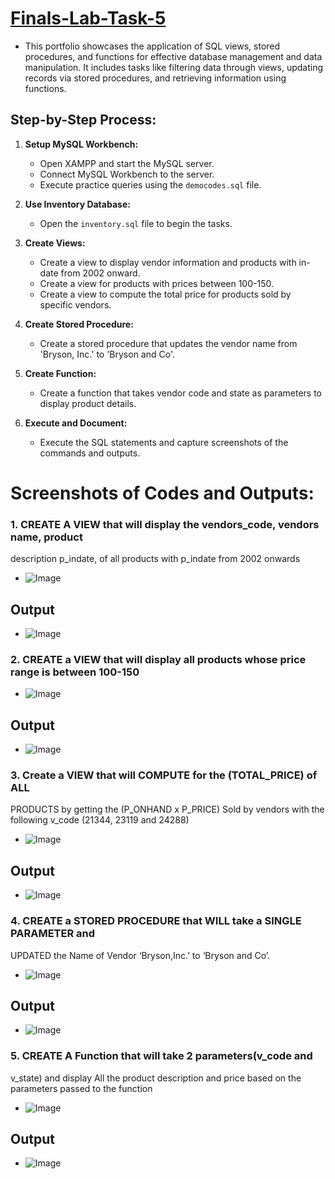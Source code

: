 # [Finals-Lab-Task-5](https://github.com/user-attachments/files/20131938/Finals.Lab.Task.5.Soguilon.docx)
- This portfolio showcases the application of SQL views, stored procedures, and functions for effective database management and data manipulation. It includes tasks like filtering data through views, updating records via stored procedures, and retrieving information using functions.

## Step-by-Step Process:
1. **Setup MySQL Workbench:**

   * Open XAMPP and start the MySQL server.
   * Connect MySQL Workbench to the server.
   * Execute practice queries using the `democodes.sql` file.

2. **Use Inventory Database:**

   * Open the `inventory.sql` file to begin the tasks.

3. **Create Views:**

   * Create a view to display vendor information and products with in-date from 2002 onward.
   * Create a view for products with prices between 100-150.
   * Create a view to compute the total price for products sold by specific vendors.

4. **Create Stored Procedure:**

   * Create a stored procedure that updates the vendor name from 'Bryson, Inc.' to 'Bryson and Co'.

5. **Create Function:**

   * Create a function that takes vendor code and state as parameters to display product details.

6. **Execute and Document:**

   * Execute the SQL statements and capture screenshots of the commands and outputs.

# Screenshots of Codes and Outputs:
### 1. CREATE A VIEW that will display the vendors_code, vendors name, product
description p_indate, of all products with p_indate from 2002 onwards
- ![Image](https://github.com/user-attachments/assets/4136c7db-91b0-4f84-93b8-197eb55ced9d)
## Output
- ![Image](https://github.com/user-attachments/assets/0264e6e1-fb41-4c6f-8aab-231b32218170)

### 2. CREATE a VIEW that will display all products whose price range is between 100-150
- ![Image](https://github.com/user-attachments/assets/45e97ad5-3ef7-4a9c-8c4d-32e1f63191c4)
## Output
- ![Image](https://github.com/user-attachments/assets/9c5dac0e-ddb8-4586-857e-4d703d087d84)

### 3. Create a VIEW that will COMPUTE for the (TOTAL_PRICE) of ALL
PRODUCTS by getting the (P_ONHAND x P_PRICE) Sold by vendors with
the following v_code (21344, 23119 and 24288)
- ![Image](https://github.com/user-attachments/assets/0923620f-ba96-4f03-bb4b-dcd85673ace3)
## Output
- ![Image](https://github.com/user-attachments/assets/37046b80-fa26-4884-9b4b-d7e6fb620f50)

### 4. CREATE a STORED PROCEDURE that WILL take a SINGLE PARAMETER and
UPDATED the Name of Vendor ‘Bryson,Inc.’ to ‘Bryson and Co’.
- ![Image](https://github.com/user-attachments/assets/6209dc5e-85f7-4741-80ca-81eefb9d2da5)
## Output
- ![Image](https://github.com/user-attachments/assets/6201518f-ad89-4703-ad6f-b4066a4dcd93)

### 5. CREATE A Function that will take 2 parameters(v_code and
v_state) and display All the product description and price based on
the parameters passed to the function
- ![Image](https://github.com/user-attachments/assets/1c46f46d-5619-4495-958e-29614641a985)
## Output
- ![Image](https://github.com/user-attachments/assets/2c7694a6-f81c-4e8e-93af-60bacf54c379)
